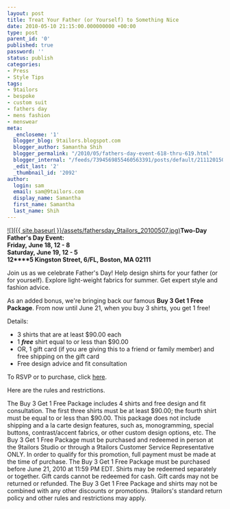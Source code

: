 ```yaml
---
layout: post
title: Treat Your Father (or Yourself) to Something Nice
date: 2010-05-10 21:15:00.000000000 +00:00
type: post
parent_id: '0'
published: true
password: ''
status: publish
categories:
- Press
- Style Tips
tags:
- 9tailors
- bespoke
- custom suit
- fathers day
- mens fashion
- menswear
meta:
  _encloseme: '1'
  blogger_blog: 9tailors.blogspot.com
  blogger_author: Samantha Shih
  blogger_permalink: "/2010/05/fathers-day-event-618-thru-619.html"
  blogger_internal: "/feeds/7394569855460563391/posts/default/2111201504126911079"
  _edit_last: '2'
  _thumbnail_id: '2092'
author:
  login: sam
  email: sam@9tailors.com
  display_name: Samantha
  first_name: Samantha
  last_name: Shih
---
```

[![]({{ site.baseurl }}/assets/fathersday_9tailors_20100507.jpg)](http://4.bp.blogspot.com/_RlJ3L7W6dBw/S-lv-jTSiYI/AAAAAAAAIWI/ZUd5rtQVKCM/s1600/fathersday_9tailors_20100507.jpg)**Two-Day Father's Day Event:**  
**Friday, June 18, 12 - 8**  
**Saturday, June 19, 12 - 5**  
**12****5 Kingston Street, 6/FL, Boston, MA 02111**

Join us as we celebrate Father's Day! Help design shirts for your father (or for yourself). Explore light-weight fabrics for summer. Get expert style and fashion advice.

As an added bonus, we're bringing back our famous **Buy 3 Get 1 Free Package**. From now until June 21, when you buy 3 shirts, you get 1 free!

Details:

*   3 shirts that are at least $90.00 each
*   1 **_free_** shirt equal to or less than $90.00
*   OR, 1 gift card (if you are giving this to a friend or family member) and free shipping on the gift card
*   Free design advice and fit consultation

To RSVP or to purchase, click [here](mailto:info@9tailors.com).

Here are the rules and restrictions.  
  
The Buy 3 Get 1 Free Package includes 4 shirts and free design and fit consultation. The first three shirts must be at least $90.00; the fourth shirt must be equal to or less than $90.00. This package does not include shipping and a la carte design features, such as, monogramming, special buttons, contrast/accent fabrics, or other custom design options, etc. The Buy 3 Get 1 Free Package must be purchased and redeemed in person at the 9tailors Studio or through a 9tailors Customer Service Representative ONLY. In order to qualify for this promotion, full payment must be made at the time of purchase. The Buy 3 Get 1 Free Package must be purchased before June 21, 2010 at 11:59 PM EDT. Shirts may be redeemed separately or together. Gift cards cannot be redeemed for cash. Gift cards may not be returned or refunded. The Buy 3 Get 1 Free Package and shirts may not be combined with any other discounts or promotions. 9tailors's standard return policy and other rules and restrictions may apply.